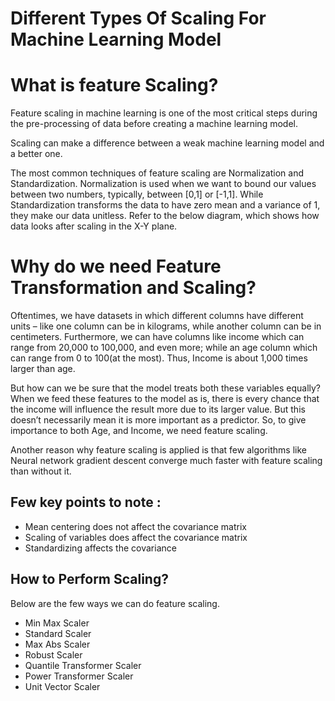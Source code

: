 
# Different Types Of Scaling For Machine Learning Model

# What is feature Scaling?

Feature scaling in machine learning is one of the most critical steps during the pre-processing of data before creating a machine learning model. 

Scaling can make a difference between a weak machine learning model and a better one.

The most common techniques of feature scaling are Normalization and Standardization.
Normalization is used when we want to bound our values between two numbers, typically, between [0,1] or [-1,1]. While Standardization transforms the data to have zero mean and a variance of 1, they make our data unitless. Refer to the below diagram, which shows how data looks after scaling in the X-Y plane.

# Why do we need Feature Transformation and Scaling?

Oftentimes, we have datasets in which different columns have different units – like one column can be in kilograms, while another column can be in centimeters. Furthermore, we can have columns like income which can range from 20,000 to 100,000, and even more; while an age column which can range from 0 to 100(at the most). Thus, Income is about 1,000 times larger than age.

But how can we be sure that the model treats both these variables equally? When we feed these features to the model as is, there is every chance that the income will influence the result more due to its larger value. But this doesn’t necessarily mean it is more important as a predictor. So, to give importance to both Age, and Income, we need feature scaling.

Another reason why feature scaling is applied is that few algorithms like Neural network gradient descent converge much faster with feature scaling than without it.




## Few key points to note :

- Mean centering does not affect the covariance matrix
- Scaling of variables does affect the covariance matrix
- Standardizing affects the covariance

## How to Perform Scaling?

Below are the few ways we can do feature scaling.
- Min Max Scaler
- Standard Scaler
- Max Abs Scaler
- Robust Scaler
- Quantile Transformer Scaler
- Power Transformer Scaler
- Unit Vector Scaler

  
